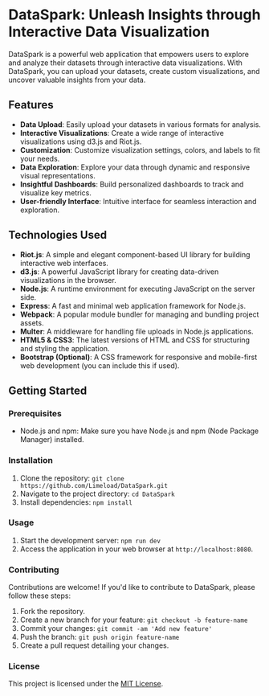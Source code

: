 # DataSpark: Unleash Insights through Interactive Data Visualization

DataSpark is a powerful web application that empowers users to explore and analyze their datasets through interactive data visualizations. With DataSpark, you can upload your datasets, create custom visualizations, and uncover valuable insights from your data.


## Features

- **Data Upload**: Easily upload your datasets in various formats for analysis.
- **Interactive Visualizations**: Create a wide range of interactive visualizations using d3.js and Riot.js.
- **Customization**: Customize visualization settings, colors, and labels to fit your needs.
- **Data Exploration**: Explore your data through dynamic and responsive visual representations.
- **Insightful Dashboards**: Build personalized dashboards to track and visualize key metrics.
- **User-friendly Interface**: Intuitive interface for seamless interaction and exploration.

## Technologies Used

- **Riot.js**: A simple and elegant component-based UI library for building interactive web interfaces.
- **d3.js**: A powerful JavaScript library for creating data-driven visualizations in the browser.
- **Node.js**: A runtime environment for executing JavaScript on the server side.
- **Express**: A fast and minimal web application framework for Node.js.
- **Webpack**: A popular module bundler for managing and bundling project assets.
- **Multer**: A middleware for handling file uploads in Node.js applications.
- **HTML5 & CSS3**: The latest versions of HTML and CSS for structuring and styling the application.
- **Bootstrap (Optional)**: A CSS framework for responsive and mobile-first web development (you can include this if used).

## Getting Started

### Prerequisites

- Node.js and npm: Make sure you have Node.js and npm (Node Package Manager) installed.

### Installation

1. Clone the repository: `git clone https://github.com/Limeload/DataSpark.git`
2. Navigate to the project directory: `cd DataSpark`
3. Install dependencies: `npm install`

### Usage

1. Start the development server: `npm run dev`
2. Access the application in your web browser at `http://localhost:8080`.

### Contributing

Contributions are welcome! If you'd like to contribute to DataSpark, please follow these steps:

1. Fork the repository.
2. Create a new branch for your feature: `git checkout -b feature-name`
3. Commit your changes: `git commit -am 'Add new feature'`
4. Push the branch: `git push origin feature-name`
5. Create a pull request detailing your changes.

### License

This project is licensed under the [MIT License](LICENSE).


